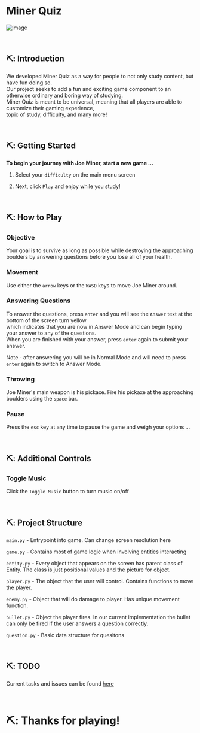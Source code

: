 # Miner Quiz

![image](https://github.com/Fall2023-CS4090-Group-2/capstone-project-2023/assets/103133688/e34efb7d-b483-46e4-b833-8df645083b47)

<!--~~~~~~~~~~~~~~~~~~~~~~~~~~~~~~~~~~~~~~~~~~~~~~~~~~~~~~~~~~~~~~~~~-->
<br/><center></center>
<!--~~~~~~~~~~~~~~~~~~~~~~~~~~~~~~~~~~~~~~~~~~~~~~~~~~~~~~~~~~~~~~~~~-->

## ⛏️: Introduction

We developed Miner Quiz as a way for people to not only study content, but have fun doing so.  
Our project seeks to add a fun and exciting game component to an otherwise ordinary and boring way of studying.  
Miner Quiz is meant to be universal, meaning that all players are able to customize their gaming experience,  
topic of study, difficulty, and many more!  

<!--~~~~~~~~~~~~~~~~~~~~~~~~~~~~~~~~~~~~~~~~~~~~~~~~~~~~~~~~~~~~~~~~~-->
<br/><center></center>
<!--~~~~~~~~~~~~~~~~~~~~~~~~~~~~~~~~~~~~~~~~~~~~~~~~~~~~~~~~~~~~~~~~~-->

## ⛏️: Getting Started

**To begin your journey with Joe Miner, start a new game ...**  

1. Select your `difficulty` on the main menu screen  
    
2. Next, click `Play` and enjoy while you study!  

<!--~~~~~~~~~~~~~~~~~~~~~~~~~~~~~~~~~~~~~~~~~~~~~~~~~~~~~~~~~~~~~~~~~-->
<br/><center></center>
<!--~~~~~~~~~~~~~~~~~~~~~~~~~~~~~~~~~~~~~~~~~~~~~~~~~~~~~~~~~~~~~~~~~-->

## ⛏️: How to Play

### Objective <a id="objective"/> 

Your goal is to survive as long as possible while destroying the approaching boulders by answering questions before you lose all of your health.  

### Movement <a id="movement"/>   

Use either the `arrow` keys or the `WASD` keys to move Joe Miner around.  

### Answering Questions <a id="answeringquestions"/>     

To answer the questions, press `enter` and you will see the `Answer` text at the bottom of the screen turn yellow    
which indicates that you are now in Answer Mode and can begin typing your answer to any of the questions.    
When you are finished with your answer, press `enter` again to submit your answer.      

Note - after answering you will be in Normal Mode and will need to press `enter` again to switch to Answer Mode.   

### Throwing <a id="throwing"/>    

Joe Miner's main weapon is his pickaxe. Fire his pickaxe at the approaching boulders using the `space` bar.  

### Pause <a id="pause"/>    

Press the `esc` key at any time to pause the game and weigh your options ...  

<!--~~~~~~~~~~~~~~~~~~~~~~~~~~~~~~~~~~~~~~~~~~~~~~~~~~~~~~~~~~~~~~~~~-->
<br/><center></center>
<!--~~~~~~~~~~~~~~~~~~~~~~~~~~~~~~~~~~~~~~~~~~~~~~~~~~~~~~~~~~~~~~~~~-->

## ⛏️: Additional Controls

### Toggle Music <a id="togglemusic"/>     

Click the `Toggle Music` button to turn music on/off    

<!--~~~~~~~~~~~~~~~~~~~~~~~~~~~~~~~~~~~~~~~~~~~~~~~~~~~~~~~~~~~~~~~~~-->
<br/><center></center>
<!--~~~~~~~~~~~~~~~~~~~~~~~~~~~~~~~~~~~~~~~~~~~~~~~~~~~~~~~~~~~~~~~~~-->

## ⛏️: Project Structure

`main.py` - Entrypoint into game. Can change screen resolution here

`game.py` - Contains most of game logic when involving entities interacting

`entity.py` - Every object that appears on the screen has parent class of Entity. The class is just positional values and the picture for object.

`player.py` - The object that the user will control. Contains functions to move the player.

`enemy.py` - Object that will do damage to player. Has unique movement function.

`bullet.py` - Object the player fires. In our current implementation the bullet can only be fired if the user answers a question correctly.

`question.py` - Basic data structure for quesitons

<!--~~~~~~~~~~~~~~~~~~~~~~~~~~~~~~~~~~~~~~~~~~~~~~~~~~~~~~~~~~~~~~~~~-->
<br/><center></center>
<!--~~~~~~~~~~~~~~~~~~~~~~~~~~~~~~~~~~~~~~~~~~~~~~~~~~~~~~~~~~~~~~~~~-->

## ⛏️: TODO

Current tasks and issues can be found [here](https://github.com/orgs/Fall2023-CS4090-Group-2/projects/1/views/1)

<!--~~~~~~~~~~~~~~~~~~~~~~~~~~~~~~~~~~~~~~~~~~~~~~~~~~~~~~~~~~~~~~~~~-->
<br/><center></center>
<!--~~~~~~~~~~~~~~~~~~~~~~~~~~~~~~~~~~~~~~~~~~~~~~~~~~~~~~~~~~~~~~~~~-->

# ⛏️: Thanks for playing!
